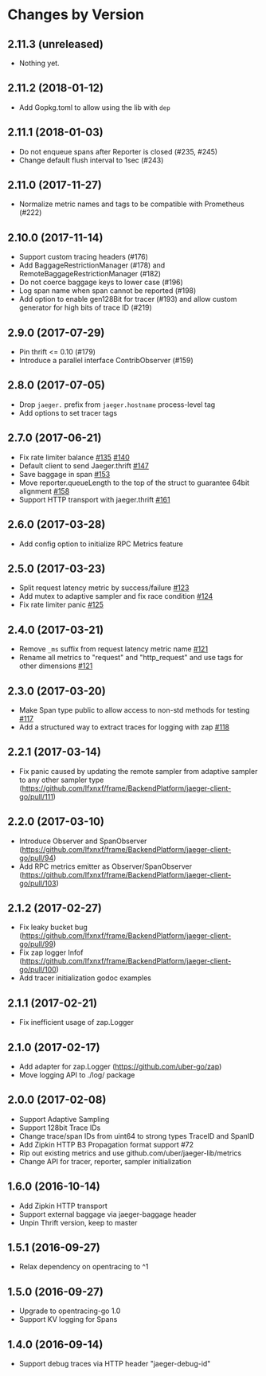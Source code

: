 Changes by Version
==================

2.11.3 (unreleased)
-------------------

- Nothing yet.


2.11.2 (2018-01-12)
-------------------

- Add Gopkg.toml to allow using the lib with `dep`


2.11.1 (2018-01-03)
-------------------

- Do not enqueue spans after Reporter is closed (#235, #245)
- Change default flush interval to 1sec (#243)


2.11.0 (2017-11-27)
-------------------

- Normalize metric names and tags to be compatible with Prometheus (#222)


2.10.0 (2017-11-14)
-------------------

- Support custom tracing headers (#176)
- Add BaggageRestrictionManager (#178) and RemoteBaggageRestrictionManager (#182)
- Do not coerce baggage keys to lower case (#196)
- Log span name when span cannot be reported (#198)
- Add option to enable gen128Bit for tracer (#193) and allow custom generator for high bits of trace ID (#219)


2.9.0 (2017-07-29)
------------------

- Pin thrift <= 0.10 (#179)
- Introduce a parallel interface ContribObserver (#159)


2.8.0 (2017-07-05)
------------------

- Drop `jaeger.` prefix from `jaeger.hostname` process-level tag
- Add options to set tracer tags


2.7.0 (2017-06-21)
------------------

- Fix rate limiter balance [#135](https://github.com/lfxnxf/frame/BackendPlatform/jaeger-client-go/pull/135) [#140](https://github.com/lfxnxf/frame/BackendPlatform/jaeger-client-go/pull/140)
- Default client to send Jaeger.thrift [#147](https://github.com/lfxnxf/frame/BackendPlatform/jaeger-client-go/pull/147)
- Save baggage in span [#153](https://github.com/lfxnxf/frame/BackendPlatform/jaeger-client-go/pull/153)
- Move reporter.queueLength to the top of the struct to guarantee 64bit alignment [#158](https://github.com/lfxnxf/frame/BackendPlatform/jaeger-client-go/pull/158)
- Support HTTP transport with jaeger.thrift [#161](https://github.com/lfxnxf/frame/BackendPlatform/jaeger-client-go/pull/161)


2.6.0 (2017-03-28)
------------------

- Add config option to initialize RPC Metrics feature


2.5.0 (2017-03-23)
------------------

- Split request latency metric by success/failure [#123](https://github.com/lfxnxf/frame/BackendPlatform/jaeger-client-go/pull/123)
- Add mutex to adaptive sampler and fix race condition [#124](https://github.com/lfxnxf/frame/BackendPlatform/jaeger-client-go/pull/124)
- Fix rate limiter panic [#125](https://github.com/lfxnxf/frame/BackendPlatform/jaeger-client-go/pull/125)


2.4.0 (2017-03-21)
------------------

- Remove `_ms` suffix from request latency metric name [#121](https://github.com/lfxnxf/frame/BackendPlatform/jaeger-client-go/pull/121)
- Rename all metrics to "request" and "http_request" and use tags for other dimensions [#121](https://github.com/lfxnxf/frame/BackendPlatform/jaeger-client-go/pull/121)


2.3.0 (2017-03-20)
------------------

- Make Span type public to allow access to non-std methods for testing [#117](https://github.com/lfxnxf/frame/BackendPlatform/jaeger-client-go/pull/117)
- Add a structured way to extract traces for logging with zap [#118](https://github.com/lfxnxf/frame/BackendPlatform/jaeger-client-go/pull/118)


2.2.1 (2017-03-14)
------------------

- Fix panic caused by updating the remote sampler from adaptive sampler to any other sampler type (https://github.com/lfxnxf/frame/BackendPlatform/jaeger-client-go/pull/111)


2.2.0 (2017-03-10)
------------------

- Introduce Observer and SpanObserver (https://github.com/lfxnxf/frame/BackendPlatform/jaeger-client-go/pull/94)
- Add RPC metrics emitter as Observer/SpanObserver (https://github.com/lfxnxf/frame/BackendPlatform/jaeger-client-go/pull/103)


2.1.2 (2017-02-27)
-------------------

- Fix leaky bucket bug (https://github.com/lfxnxf/frame/BackendPlatform/jaeger-client-go/pull/99)
- Fix zap logger Infof (https://github.com/lfxnxf/frame/BackendPlatform/jaeger-client-go/pull/100)
- Add tracer initialization godoc examples


2.1.1 (2017-02-21)
-------------------

- Fix inefficient usage of zap.Logger


2.1.0 (2017-02-17)
-------------------

- Add adapter for zap.Logger (https://github.com/uber-go/zap)
- Move logging API to ./log/ package


2.0.0 (2017-02-08)
-------------------

- Support Adaptive Sampling
- Support 128bit Trace IDs
- Change trace/span IDs from uint64 to strong types TraceID and SpanID
- Add Zipkin HTTP B3 Propagation format support #72
- Rip out existing metrics and use github.com/uber/jaeger-lib/metrics
- Change API for tracer, reporter, sampler initialization


1.6.0 (2016-10-14)
-------------------

- Add Zipkin HTTP transport
- Support external baggage via jaeger-baggage header
- Unpin Thrift version, keep to master


1.5.1 (2016-09-27)
-------------------

- Relax dependency on opentracing to ^1


1.5.0 (2016-09-27)
-------------------

- Upgrade to opentracing-go 1.0
- Support KV logging for Spans


1.4.0 (2016-09-14)
-------------------

- Support debug traces via HTTP header "jaeger-debug-id"
